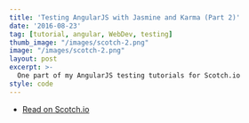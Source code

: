 ```yaml
---
title: 'Testing AngularJS with Jasmine and Karma (Part 2)'
date: '2016-08-23'
tag: [tutorial, angular, WebDev, testing]
thumb_image: "/images/scotch-2.png"
image: "/images/scotch-2.png"
layout: post
excerpt: >-
  One part of my AngularJS testing tutorials for Scotch.io
style: code
---
```


<ul class="actions fit">
  <li><a href="https://scotch.io/tutorials/testing-angularjs-with-jasmine-and-karma-part-2" class="button button--big fit big" target="_blank">Read on Scotch.io</a></li>
</ul>
